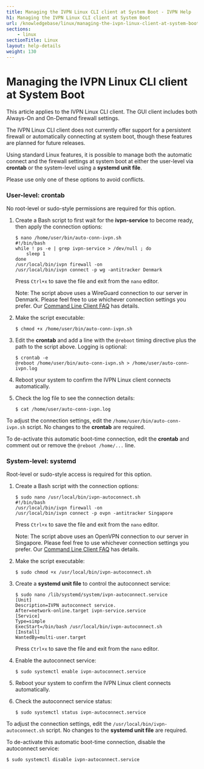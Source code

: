 ```yaml
---
title: Managing the IVPN Linux CLI client at System Boot - IVPN Help
h1: Managing the IVPN Linux CLI client at System Boot
url: /knowledgebase/linux/managing-the-ivpn-linux-client-at-system-boot/
sections:
    - linux
sectionTitle: Linux
layout: help-details
weight: 130
---
```

# Managing the IVPN Linux CLI client at System Boot

<div markdown="1" class="notice notice--warning">
This article applies to the IVPN Linux CLI client.  The GUI client includes both Always-On and On-Demand firewall settings.
</div>


The IVPN Linux CLI client does not currently offer support for a persistent firewall or automatically connecting at system boot, though these features are planned for future releases.

Using standard Linux features, it is possible to manage both the automatic connect and the firewall settings at system boot at either the user-level via **crontab** or the system-level using a **systemd unit file**.

Please use only one of these options to avoid conflicts.

### User-level: crontab

<div markdown="1" class="notice notice--info">
No root-level or sudo-style permissions are required for this option.
</div>

1.  Create a Bash script to first wait for the **ivpn-service** to become ready, then apply the connection options:

    ```
    $ nano /home/user/bin/auto-conn-ivpn.sh
    #!/bin/bash
    while ! ps -e | grep ivpn-service > /dev/null ; do
        sleep 1
    done
    /usr/local/bin/ivpn firewall -on
    /usr/local/bin/ivpn connect -p wg -antitracker Denmark
    ```

    Press `Ctrl+x` to save the file and exit from the `nano` editor.

    <div markdown="1" class="notice notice--info">
    Note: The script above uses a WireGuard connection to our server in Denmark. Please feel free to use whichever connection settings you prefer. Our <a href="/knowledgebase/general/command-line-client-faq/">Command Line Client FAQ</a> has details.
    </div>

2.  Make the script executable:

    ```
    $ chmod +x /home/user/bin/auto-conn-ivpn.sh
    ```

3.  Edit the **crontab** and add a line with the `@reboot` timing directive plus the path to the script above. Logging is optional:

    ```
    $ crontab -e
    @reboot /home/user/bin/auto-conn-ivpn.sh > /home/user/auto-conn-ivpn.log
    ```

4.  Reboot your system to confirm the IVPN Linux client connects automatically.

5.  Check the log file to see the connection details:

    ```
    $ cat /home/user/auto-conn-ivpn.log
    ```

To adjust the connection settings, edit the `/home/user/bin/auto-conn-ivpn.sh` script. No changes to the **crontab** are required.

To de-activate this automatic boot-time connection, edit the **crontab** and comment out or remove the `@reboot /home/...` line.

### System-level: systemd

<div markdown="1" class="notice notice--info">
Root-level or sudo-style access is required for this option.
</div>

1.  Create a Bash script with the connection options:

    ```
    $ sudo nano /usr/local/bin/ivpn-autoconnect.sh
    #!/bin/bash
    /usr/local/bin/ivpn firewall -on
    /usr/local/bin/ivpn connect -p ovpn -antitracker Singapore
    ```

    Press `Ctrl+x` to save the file and exit from the `nano` editor.

    <div markdown="1" class="notice notice--info">
    Note: The script above uses an OpenVPN connection to our server in Singapore. Please feel free to use whichever connection settings you prefer. Our <a href="/knowledgebase/general/command-line-client-faq/">Command Line Client FAQ</a> has details.
    </div>

2.  Make the script executable:

    ```
    $ sudo chmod +x /usr/local/bin/ivpn-autoconnect.sh
    ```

3.  Create a **systemd unit file** to control the autoconnect service:

    ```
    $ sudo nano /lib/systemd/system/ivpn-autoconnect.service
    [Unit]
    Description=IVPN autoconnect service.
    After=network-online.target ivpn-service.service
    [Service]
    Type=simple
    ExecStart=/bin/bash /usr/local/bin/ivpn-autoconnect.sh
    [Install]
    WantedBy=multi-user.target
    ```

    Press `Ctrl+x` to save the file and exit from the `nano` editor.

4.  Enable the autoconnect service:

    ```
    $ sudo systemctl enable ivpn-autoconnect.service
    ```

5.  Reboot your system to confirm the IVPN Linux client connects automatically.

6.  Check the autoconnect service status:

    ```
    $ sudo systemctl status ivpn-autoconnect.service
    ```

To adjust the connection settings, edit the `/usr/local/bin/ivpn-autoconnect.sh` script. No changes to the **systemd unit file** are required.

To de-activate this automatic boot-time connection, disable the autoconnect service:

```
$ sudo systemctl disable ivpn-autoconnect.service
```
